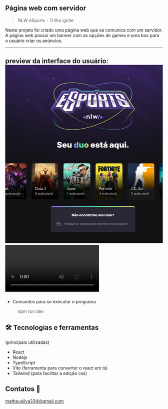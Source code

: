 ## Página web com servidor

> NLW eSports - Trilha ignite

Neste projeto foi criado uma página web que se comunica com um servidor. A página web possui um banner com as opções de games e uma box para o usuário criar os anúncios.

---
preview da interface do usuário:
![preview](/.github/app.png)
![preview](js.mp4)
---

- Comandos para se executar o programa

> npm run dev

## 🛠️ Tecnologias e ferramentas
(principais utilizadas)

- React
- Nodejs
- TypeScript
- Vite (ferramenta para converter o react em ts)
- Tailwind (para facilitar a edição css)

## Contatos 📧 
matheusilva334@gmail.com
